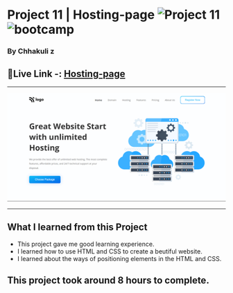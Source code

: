 # Project 11 | Hosting-page ![Project 11](https://img.shields.io/badge/Project%20-11-green) ![bootcamp](https://img.shields.io/badge/JS-Bootcamp-yellow)

### By Chhakuli z


## 🔗Live Link -: [Hosting-page](https://project11-hosting-page.netlify.app/)
 

---

![myproject](./assets/project%2011.png)

---


## What I learned from this Project

- This project gave me good learning experience.
- I learned how to use HTML and CSS to create a beutiful website.
- I learned about the ways of positioning elements in the HTML and CSS.
## This project took around 8 hours to complete.
